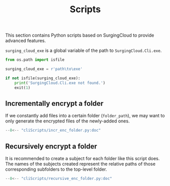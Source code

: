 ﻿---
title: Scripts
---

This section contains Python scripts based on SurgingCloud to provide advanced features.

`surging_cloud_exe` is a global variable of the path to `SurgingCloud.Cli.exe`.

```python
from os.path import isfile

surging_cloud_exe = r'path\to\exe'

if not isfile(surging_cloud_exe):
    print('SurgingCloud.Cli.exe not found.')
    exit(1)
```

## Incrementally encrypt a folder

If we constantly add files into a certain folder (`folder_path`), we may want to only generate the encrypted files of the newly-added ones.

```python title="cliScripts/incr_enc_folder.py"
--8<-- "cliScripts/incr_enc_folder.py:doc"
```

## Recursively encrypt a folder

It is recommended to create a subject for each folder like this script does. The names of the subjects created represent the relative paths of those corresponding subfolders to the top-level folder.

```python title="cliScripts/recursive_enc_folder.py"
--8<-- "cliScripts/recursive_enc_folder.py:doc"
```